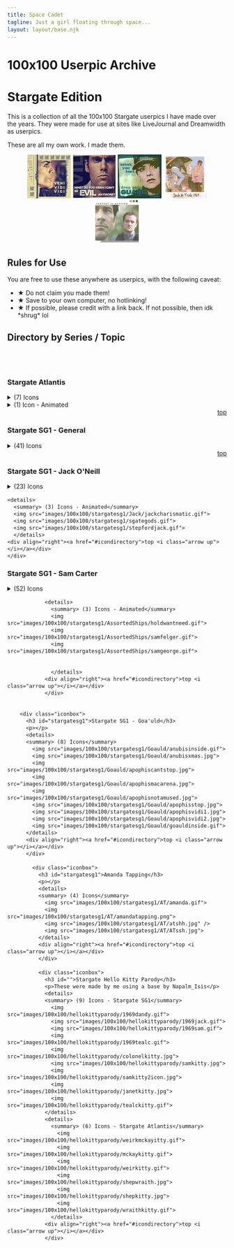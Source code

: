 ```yaml
---
title: Space Cadet
tagline: Just a girl floating through space...
layout: layout/base.njk
---
```


<h1>100x100 Userpic Archive</h1>
<h1>Stargate Edition</h1>
<p>This is a collection of all the 100x100 Stargate userpics I have made over the years. They were made for use at sites like LiveJournal and Dreamwidth as userpics.</p>

<p>These are all my own work. I made them.</p>

<div style="text-align: center;">
  <img src="images/100x100/stargatesg1/Goauld/apophisvidi1.jpg">
  <img src="images/100x100/stargatesg1/Daniel/evildaniel.gif">
  <img src="images/100x100/stargatesg1/Sam/samguard.jpg">
  <img src="images/100x100/stargatesg1/jack69photo.jpg">
  <img src="images/100x100/sgatlantis/atlantis1.jpg">
</div>

<h2>Rules for Use</h2>
<p>You are free to use these anywhere as userpics, with the following caveat:</p>
<ul>
    <li><strong>&#9733;</strong> Do not claim you made them!</li>
    <li><strong>&#9733;</strong> Save to your own computer, no hotlinking! </li>
    <li><strong>&#9733;</strong> If possible, please credit with a link back. If not possible, then idk *shrug* lol</li>
</ul>

<h2 id="icondirectory">Directory by Series / Topic</h2>

<div id="toc" style="padding:20px; margin:auto;"></div>



<div class="iconbox">
  <h3 id="sgatlantis">Stargate Atlantis</h3>
  <p></p>
  <details>
    <summary> (7) Icons</summary>
      <img src="images/100x100/sgatlantis/atlantis1.jpg">
      <img src="images/100x100/sgatlantis/keller2.png">
      <img src="images/100x100/sgatlantis/mckay.jpg">
      <img src="images/100x100/sgatlantis/sam1.png">
      <img src="images/100x100/sgatlantis/samkeller1.png">
      <img src="images/100x100/sgatlantis/samkeller3.png">
      <img src="images/100x100/sgatlantis/samkeller4.png">
    </details>

  <details>
  <summary> (1) Icon - Animated</summary>
    <img src="images/100x100/sgatlantis/rainweir.gif">
  </details>
  <div align="right"><a href="#icondirectory">top <i class="arrow up"></i></a></div>
  </div>

<div class="iconbox">
  <h3 id="stargatesg1">Stargate SG1 - General</h3>
  <p></p>
  <details>
  <summary> (41) Icons</summary>
  <img src="images/100x100/stargatesg1/ishta.gif">
  <img src="images/100x100/stargatesg1/jack69photo.jpg">
  <img src="images/100x100/stargatesg1/sg1.gif">
  <img src="images/100x100/stargatesg1/sg1rednoseday.jpg">
  <img src="images/100x100/stargatesg1/sgcgazette1.gif">
  <img src="images/100x100/stargatesg1/sgcgazette2.gif">
  <img src="images/100x100/stargatesg1/sgcgazette3.gif">
  <img src="images/100x100/stargatesg1/sgcgazette4.gif">
  <img src="images/100x100/stargatesg1/sgcgazette5.gif">
  <img src="images/100x100/stargatesg1/sgcgazette6.gif">
  <img src="images/100x100/stargatesg1/sgpeacelove.gif">
  <img src="images/100x100/stargatesg1/silouette.jpg">
  <img src="images/100x100/stargatesg1/squee.gif">
  <img src="images/100x100/stargatesg1/thoradvanced.jpg">
  <img src="images/100x100/stargatesg1/2do_jonas.jpg">
  <img src="images/100x100/stargatesg1/jonasinside.gif">
  <img src="images/100x100/stargatesg1/jonaspink.jpg">
  <img src="images/100x100/stargatesg1/Stamps/casstealcstamp.jpg">
  <img src="images/100x100/stargatesg1/Stamps/jackdanstamp1.jpg">
  <img src="images/100x100/stargatesg1/Stamps/jackdowntimestamp1.jpg">
  <img src="images/100x100/stargatesg1/Stamps/jackstamp.jpg">
  <img src="images/100x100/stargatesg1/Stamps/jackstamp2.jpg">
  <img src="images/100x100/stargatesg1/Stamps/janetdowntime1.jpg">
  <img src="images/100x100/stargatesg1/Stamps/janetonbasestamp1.jpg">
  <img src="images/100x100/stargatesg1/Stamps/janetstamp.jpg">
  <img src="images/100x100/stargatesg1/Stamps/janetstamp2.jpg">
  <img src="images/100x100/stargatesg1/Stamps/ootwstamp1.jpg">

  <img src="images/100x100/stargatesg1/Stamps/ootwstamp2.jpg">
  <img src="images/100x100/stargatesg1/Stamps/ootwstamp3.jpg">
  <img src="images/100x100/stargatesg1/Stamps/ootwstamp4.jpg">
  <img src="images/100x100/stargatesg1/Stamps/ootwstamp5.jpg">
  <img src="images/100x100/stargatesg1/Stamps/samcassstamp.jpg">
  <img src="images/100x100/stargatesg1/Stamps/samdanstamp.jpg">
  <img src="images/100x100/stargatesg1/Stamps/samdowntimestamp1.jpg">
  <img src="images/100x100/stargatesg1/Stamps/samjackstamp.jpg">
  <img src="images/100x100/stargatesg1/Stamps/samjandowntimestamp.jpg">
  <img src="images/100x100/stargatesg1/Stamps/sampetestamp.jpg">

  <img src="images/100x100/stargatesg1/Stamps/samstamp.jpg">
  <img src="images/100x100/stargatesg1/Stamps/samstamp2.jpg">
  <img src="images/100x100/stargatesg1/Stamps/samthorstamp.jpg">
  <img src="images/100x100/stargatesg1/Stamps/villainstamp1.jpg">
  </details>
  <div align="right"><a href="#icondirectory">top <i class="arrow up"></i></a></div>
  </div>


  <div class="iconbox">
    <h3 id="stargatesg1">Stargate SG1 - Jack O'Neill</h3>
    <p></p>
    <details>
    <summary> (23) Icons</summary>
      <img src="images/100x100/stargatesg1/Jack/jackaeroplane.jpg">
      <img src="images/100x100/stargatesg1/Jack/jackbiteme.jpg">
      <img src="images/100x100/stargatesg1/Jack/jackbonkers.jpg">
      <img src="images/100x100/stargatesg1/Jack/jackcomplicated.jpg">
      <img src="images/100x100/stargatesg1/Jack/jackdays.jpg">
      <img src="images/100x100/stargatesg1/Jack/jackdistance.jpg">
      <img src="images/100x100/stargatesg1/Jack/jackend.jpg">
      <img src="images/100x100/stargatesg1/Jack/jackforce.jpg">
      <img src="images/100x100/stargatesg1/Jack/jackfuture.jpg">
      <img src="images/100x100/stargatesg1/Jack/jackguy.jpg">
      <img src="images/100x100/stargatesg1/Jack/jackhalloween.gif">
      <img src="images/100x100/stargatesg1/Jack/jackinside.gif">
      <img src="images/100x100/stargatesg1/Jack/jackjeans1.jpg">
      <img src="images/100x100/stargatesg1/Jack/jackshiny.jpg">
      <img src="images/100x100/stargatesg1/Jack/jacksketch.gif">
      <img src="images/100x100/stargatesg1/Jack/jackstargaze.gif">
      <img src="images/100x100/stargatesg1/Jack/Jackxmasicon.jpg">
      <img src="images/100x100/stargatesg1/Jack/karaokenight.jpg">
      <img src="images/100x100/stargatesg1/Jack/oneill1.gif">
      <img src="images/100x100/stargatesg1/Jack/oneill2.gif">
      <img src="images/100x100/stargatesg1/Jack/oneillinside.gif">
      <img src="images/100x100/stargatesg1/Jack/postit.jpg">
      <img src="images/100x100/stargatesg1/Jack/rdadevil.jpg">
    </details>

    <details>
      <summary> (3) Icons - Animated</summary>
      <img src="images/100x100/stargatesg1/Jack/jackcharismatic.gif">
      <img src="images/100x100/stargatesg1/sgategods.gif">
      <img src="images/100x100/stargatesg1/stepfordjack.gif">
      </details>
    <div align="right"><a href="#icondirectory">top <i class="arrow up"></i></a></div>
    </div>






  <div class="iconbox">
    <h3 id="stargatesg1">Stargate SG1 - Sam Carter</h3>
    <p></p>
    <details>
    <summary> (52) Icons</summary>
      <img src="images/100x100/stargatesg1/Sam/2do_sam.jpg">
      <img src="images/100x100/stargatesg1/Sam/angelsam.jpg">
      <img src="images/100x100/stargatesg1/Sam/carter.gif">
      <img src="images/100x100/stargatesg1/Sam/carterinside.gif">
      <img src="images/100x100/stargatesg1/Sam/jadato1.jpg">
      <img src="images/100x100/stargatesg1/Sam/joywhore1.jpg">
      <img src="images/100x100/stargatesg1/Sam/joywhore2.jpg">
      <img src="images/100x100/stargatesg1/Sam/ribbondevice.jpg">
      <img src="images/100x100/stargatesg1/Sam/sam69photo.jpg">
      <img src="images/100x100/stargatesg1/Sam/sambangbang.jpg">

      <img src="images/100x100/stargatesg1/Sam/sambrat.jpg">
      <img src="images/100x100/stargatesg1/Sam/sambroken.jpg">
      <img src="images/100x100/stargatesg1/Sam/samcompllicated.jpg">
      <img src="images/100x100/stargatesg1/Sam/samdreams.jpg">
      <img src="images/100x100/stargatesg1/Sam/sameowyn.jpg">
      <img src="images/100x100/stargatesg1/Sam/samface.jpg">
      <img src="images/100x100/stargatesg1/Sam/samfingerpistol.jpg">
      <img src="images/100x100/stargatesg1/Sam/samgirlpower.jpg">
      <img src="images/100x100/stargatesg1/Sam/samguard.jpg">
      <img src="images/100x100/stargatesg1/Sam/samhalloween.gif">

      <img src="images/100x100/stargatesg1/Sam/samlikebullets.jpg">
      <img src="images/100x100/stargatesg1/Sam/samlush.jpg">
      <img src="images/100x100/stargatesg1/Sam/samnothappy.jpg">
      <img src="images/100x100/stargatesg1/Sam/samomgwtf.gif">
      <img src="images/100x100/stargatesg1/Sam/sampretty2.jpg">
      <img src="images/100x100/stargatesg1/Sam/samrosetint.jpg">
      <img src="images/100x100/stargatesg1/Sam/samsecretsmile.jpg">
      <img src="images/100x100/stargatesg1/Sam/samserve.jpg">
      <img src="images/100x100/stargatesg1/Sam/samsketch.gif">
      <img src="images/100x100/stargatesg1/Sam/samstrength.jpg">

      <img src="images/100x100/stargatesg1/Sam/samsummer.jpg">
      <img src="images/100x100/stargatesg1/Sam/samwishful.gif">
      <img src="images/100x100/stargatesg1/Sam/velvetdarkness.jpg">
      <img src="images/100x100/stargatesg1/Sam/sg1sam1.png">
      <img src="images/100x100/stargatesg1/Sam/sg1sam11.png">
      <img src="images/100x100/stargatesg1/Sam/sg1sam12.png">
      <img src="images/100x100/stargatesg1/Sam/sg1sam13.png">
      <img src="images/100x100/stargatesg1/Sam/sg1sam14.png">
      <img src="images/100x100/stargatesg1/Sam/sg1sam15.png">
      <img src="images/100x100/stargatesg1/Sam/sg1sam16.png">

      <img src="images/100x100/stargatesg1/Sam/sg1sam17.png">
      <img src="images/100x100/stargatesg1/Sam/sg1sam18.png">
      <img src="images/100x100/stargatesg1/Sam/sg1sam19.png">
      <img src="images/100x100/stargatesg1/Sam/sg1sam2.png">
      <img src="images/100x100/stargatesg1/Sam/sg1sam20.png">
      <img src="images/100x100/stargatesg1/Sam/sg1sam3.png">
      <img src="images/100x100/stargatesg1/Sam/sg1sam4.png">
      <img src="images/100x100/stargatesg1/Sam/sg1sam5.png">
      <img src="images/100x100/stargatesg1/Sam/sg1sam6.png">
      <img src="images/100x100/stargatesg1/Sam/sg1sam7.png">

      <img src="images/100x100/stargatesg1/Sam/sg1sam8.png">
      <img src="images/100x100/stargatesg1/Sam/sg1sam9.png">


    </details>

    <details>
      <summary> (8) Icons - Animated</summary>
      <img src="images/100x100/stargatesg1/Sam/cleavage1.gif">
      <img src="images/100x100/stargatesg1/Sam/sambrave.gif">
      <img src="images/100x100/stargatesg1/Sam/samgun1.gif">
      <img src="images/100x100/stargatesg1/Sam/samgun2.gif">
      <img src="images/100x100/stargatesg1/Sam/samhair1.gif">
      <img src="images/100x100/stargatesg1/Sam/samhair2.gif">
      <img src="images/100x100/stargatesg1/Sam/samhair3.gif">
      <img src="images/100x100/stargatesg1/Sam/sampretty1.gif">

      </details>
    <div align="right"><a href="#icondirectory">top <i class="arrow up"></i></a></div>
    </div>


    <div class="iconbox">
      <h3 id="stargatesg1">Stargate SG1 - Daniel Jackson</h3>
      <p></p>
      <details>
      <summary> (5) Icons</summary>
        <img src="images/100x100/stargatesg1/Daniel/danhalloween.gif">
        <img src="images/100x100/stargatesg1/Daniel/danielwhimp.gif">
        <img src="images/100x100/stargatesg1/Daniel/danrockstar.jpg">
        <img src="images/100x100/stargatesg1/Daniel/dansketch.gif">
        <img src="images/100x100/stargatesg1/Daniel/evildaniel.gif">
      </details>
      <div align="right"><a href="#icondirectory">top <i class="arrow up"></i></a></div>
      </div>

    <div class="iconbox">
      <h3 id="sgatlantis">Stargate SG1 - Teal'c</h3>
      <p></p>
      <details>
        <summary> (6) Icons</summary>
        <img src="images/100x100/stargatesg1/Tealc/tealc1.gif">
        <img src="images/100x100/stargatesg1/Tealc/tealchalloween.gif">
        <img src="images/100x100/stargatesg1/Tealc/tealcicon.jpg">
        <img src="images/100x100/stargatesg1/Tealc/tealcsketch.gif">
        <img src="images/100x100/stargatesg1/Tealc/tealcstoic.jpg">
        <img src="images/100x100/stargatesg1/Tealc/tealcwarrior.gif">
        </details>
      <div align="right"><a href="#icondirectory">top <i class="arrow up"></i></a></div>
      </div>

      <div class="iconbox">
        <h3 id="stargatesg1">Stargate SG1 - Janet Fraiser</h3>
        <p></p>
        <details>
        <summary> (8) Icons</summary>
          <img src="images/100x100/stargatesg1/Janet/doc1.gif">
          <img src="images/100x100/stargatesg1/Janet/fraiser.gif">
          <img src="images/100x100/stargatesg1/Janet/janetdontmess.jpg">
          <img src="images/100x100/stargatesg1/Janet/janetforyou.jpg">
          <img src="images/100x100/stargatesg1/Janet/janethalloween.gif">
          <img src="images/100x100/stargatesg1/Janet/janethealth.jpg">
          <img src="images/100x100/stargatesg1/Janet/janetlife.jpg">
          <img src="images/100x100/stargatesg1/Janet/lestweforget.gif">
        </details>

        <details>
          <summary> (1) Icon - Animated</summary>
          <img src="images/100x100/stargatesg1/Janet/janetgotgun.gif">
          </details>
        <div align="right"><a href="#icondirectory">top <i class="arrow up"></i></a></div>
        </div>


          <div class="iconbox">
            <h3 id="stargatesg1">Stargate SG1 - Sam/Jack</h3>
            <p></p>
            <details>
            <summary> (10) Icons</summary>
              <img src="images/100x100/stargatesg1/SamJack/grace1c.jpg">
              <img src="images/100x100/stargatesg1/SamJack/jackcartersass.jpg">
              <img src="images/100x100/stargatesg1/SamJack/jackfishing.jpg">
              <img src="images/100x100/stargatesg1/SamJack/jackvibe.jpg">
              <img src="images/100x100/stargatesg1/SamJack/samjack1.jpg">
              <img src="images/100x100/stargatesg1/SamJack/samjack1a.gif">
              <img src="images/100x100/stargatesg1/SamJack/samjack1b.gif">
              <img src="images/100x100/stargatesg1/SamJack/samjack1c.gif">
              <img src="images/100x100/stargatesg1/SamJack/sjotp.jpg">
              <img src="images/100x100/stargatesg1/SamJack/sjsidearms.jpg">
            </details>

            <details>
              <summary> (8) Icons</summary>
              <img src="images/100x100/stargatesg1/SamJack/jackwiggle.gif">              <img src="images/100x100/stargatesg1/SamJack/samjackfish.gif">
              <img src="images/100x100/stargatesg1/SamJack/samjackperfect.gif">
              <img src="images/100x100/stargatesg1/SamJack/shippycake.gif">
              <img src="images/100x100/stargatesg1/SamJack/SJchat1.gif">
              <img src="images/100x100/stargatesg1/SamJack/sjkiss.gif">
              <img src="images/100x100/stargatesg1/SamJack/sjsexytechno.gif">
              <img src="images/100x100/stargatesg1/SamJack/sjtowel.gif">
              </details>
            <div align="right"><a href="#icondirectory">top <i class="arrow up"></i></a></div>
            </div>

            <div class="iconbox">
              <h3 id="stargatesg1">Stargate SG1 - Sam/Janet</h3>
              <p></p>
              <details>
              <summary> (12) Icons</summary>
                <img src="images/100x100/stargatesg1/SamJanet/janetcurseflick.jpg">

                <img src="images/100x100/stargatesg1/SamJanet/samcurseflick.jpg">
                <img src="images/100x100/stargatesg1/SamJanet/samjan1.gif">
                <img src="images/100x100/stargatesg1/SamJanet/samjan1.jpg">
                <img src="images/100x100/stargatesg1/SamJanet/samjan_liveforever.jpg">
                <img src="images/100x100/stargatesg1/SamJanet/samjan_savedark.jpg">
                <img src="images/100x100/stargatesg1/SamJanet/samjanburn.gif">

                <img src="images/100x100/stargatesg1/SamJanet/samjanotp.jpg">
                <img src="images/100x100/stargatesg1/SamJanet/samjanpms.jpg">


                <img src="images/100x100/stargatesg1/SamJanet/sjotp1.jpg">
                <img src="images/100x100/stargatesg1/SamJanet/sjtwohearts.gif">
                <img src="images/100x100/stargatesg1/SamJanet/sjunited.jpg">
              </details>

              <details>
                <summary> (4) Icons - Animated</summary>
                <img src="images/100x100/stargatesg1/SamJanet/partners.gif">
                <img src="images/100x100/stargatesg1/SamJanet/samjaneyes.gif">
                <img src="images/100x100/stargatesg1/SamJanet/samlegs2.gif">
                <img src="images/100x100/stargatesg1/SamJanet/samlegs.gif">
                </details>
              <div align="right"><a href="#icondirectory">top <i class="arrow up"></i></a></div>
              </div>

              <div class="iconbox">
                <h3 id="stargatesg1">Stargate SG1 - Assorted Ships</h3>
                <p></p>
                <details>
                <summary> (10) Icons</summary>
                  <img src="images/100x100/stargatesg1/AssortedShips/danvala.jpg">
                  <img src="images/100x100/stargatesg1/AssortedShips/jackjan1.gif">
                  <img src="images/100x100/stargatesg1/AssortedShips/jackjan2.gif">
                  <img src="images/100x100/stargatesg1/AssortedShips/janjacicon.jpg">
                  <img src="images/100x100/stargatesg1/AssortedShips/jjsecret.jpg">
                  <img src="images/100x100/stargatesg1/AssortedShips/samdan.jpg">
                  <img src="images/100x100/stargatesg1/AssortedShips/samdancrazy.jpg">
                  <img src="images/100x100/stargatesg1/AssortedShips/sampetedreams.jpg">
                    <img src="images/100x100/stargatesg1/AssortedShips/robosexuals1.gif">
  <img src="images/100x100/stargatesg1/AssortedShips/robosexuals.jpg">
                </details>

                <details>
                  <summary> (3) Icons - Animated</summary>
                  <img src="images/100x100/stargatesg1/AssortedShips/holdwantneed.gif">
                  <img src="images/100x100/stargatesg1/AssortedShips/samfelger.gif">
                  <img src="images/100x100/stargatesg1/AssortedShips/samgeorge.gif">


                  </details>
                <div align="right"><a href="#icondirectory">top <i class="arrow up"></i></a></div>
                </div>


        <div class="iconbox">
          <h3 id="stargatesg1">Stargate SG1 - Goa'uld</h3>
          <p></p>
          <details>
          <summary> (8) Icons</summary>
            <img src="images/100x100/stargatesg1/Goauld/anubisinside.gif">
            <img src="images/100x100/stargatesg1/Goauld/anubisxmas.jpg">
            <img src="images/100x100/stargatesg1/Goauld/apophiscantstop.jpg">
            <img src="images/100x100/stargatesg1/Goauld/apophismacarena.jpg">
            <img src="images/100x100/stargatesg1/Goauld/apophisnotamused.jpg">
            <img src="images/100x100/stargatesg1/Goauld/apophisstop.jpg">
            <img src="images/100x100/stargatesg1/Goauld/apophisvidi1.jpg">
            <img src="images/100x100/stargatesg1/Goauld/apophisvidi2.jpg">
            <img src="images/100x100/stargatesg1/Goauld/goauldinside.gif">
          </details>
          <div align="right"><a href="#icondirectory">top <i class="arrow up"></i></a></div>
          </div>

            <div class="iconbox">
              <h3 id="stargatesg1">Amanda Tapping</h3>
              <p></p>
              <details>
              <summary> (4) Icons</summary>
                <img src="images/100x100/stargatesg1/AT/amanda.gif">
                <img src="images/100x100/stargatesg1/AT/amandatapping.png">
                <img src="images/100x100/stargatesg1/AT/atshh.jpg" />
                <img src="images/100x100/stargatesg1/AT/ATssh.jpg">
              </details>
              <div align="right"><a href="#icondirectory">top <i class="arrow up"></i></a></div>
              </div>

              <div class="iconbox">
                <h3 id="">Stargate Hello Kitty Parody</h3>
                <p>These were made by me using a base by Napalm_Isis</p>
                <details>
                <summary> (9) Icons - Stargate SG1</summary>
                  <img src="images/100x100/hellokittyparody/1969dandy.gif">
                  <img src="images/100x100/hellokittyparody/1969jack.gif">
                  <img src="images/100x100/hellokittyparody/1969sam.gif">
                  <img src="images/100x100/hellokittyparody/1969tealc.gif">
                  <img src="images/100x100/hellokittyparody/colonelkitty.jpg">
                  <img src="images/100x100/hellokittyparody/samkitty.jpg">
                  <img src="images/100x100/hellokittyparody/samkitty2icon.jpg">
                  <img src="images/100x100/hellokittyparody/janetkitty.jpg">
                  <img src="images/100x100/hellokittyparody/tealckitty.gif">                 
                </details>
                <details>
                  <summary> (6) Icons - Stargate Atlantis</summary>
                    <img src="images/100x100/hellokittyparody/weirkmckayitty.gif">
                    <img src="images/100x100/hellokittyparody/mckaykitty.gif">
                    <img src="images/100x100/hellokittyparody/weirkitty.gif">
                    <img src="images/100x100/hellokittyparody/shepwraith.jpg">
                    <img src="images/100x100/hellokittyparody/shepkitty.jpg">
                    <img src="images/100x100/hellokittyparody/wraithkitty.gif">
                  </details>
                <div align="right"><a href="#icondirectory">top <i class="arrow up"></i></a></div>
                </div>
















<!-- Template

  <div class="iconbox">
    <h3 id=""></h3>
    <p></p>
    <details>
    <summary> (1) Icon</summary>
      <img src="images/100x100">
    </details>
    <div align="right"><a href="#icondirectory">top <i class="arrow up"></i></a></div>
    </div>

-->